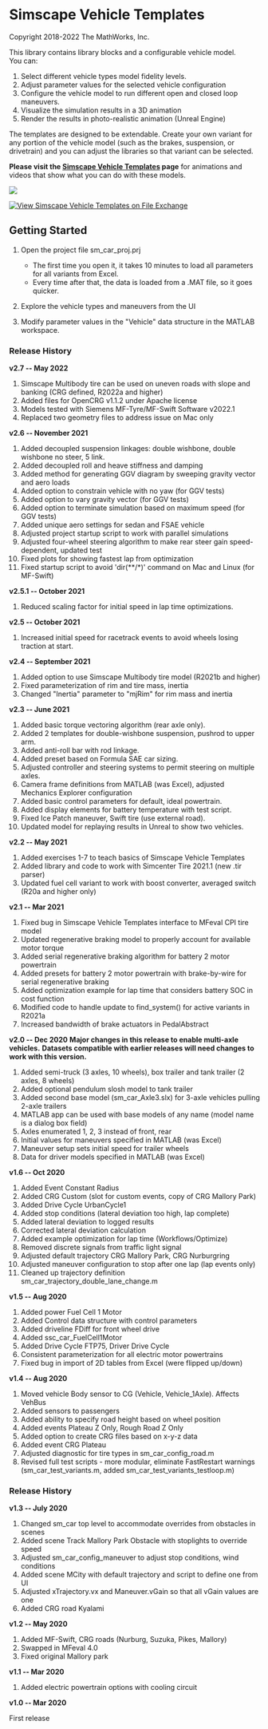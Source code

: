 # **Simscape Vehicle Templates**
Copyright 2018-2022 The MathWorks, Inc.

This library contains library blocks and a configurable vehicle model.  
You can:

   1. Select different vehicle types model fidelity levels.
   2. Adjust parameter values for the selected vehicle configuration
   3. Configure the vehicle model to run different open and closed loop maneuvers.
   4. Visualize the simulation results in a 3D animation
   5. Render the results in photo-realistic animation (Unreal Engine)

The templates are designed to be extendable. Create your own variant for any portion 
of the vehicle model (such as the brakes, suspension, or drivetrain) and you can 
adjust the libraries so that variant can be selected.

**Please visit the [Simscape Vehicle Templates](https://www.mathworks.com/solutions/physical-modeling/simscape-vehicle-templates.html) page** for animations and videos that show what you can do with these models.

![](Overview/html/sm_car_mechExp_Sedan_PikesPeakUp.png)

[![View Simscape Vehicle Templates on File Exchange](https://www.mathworks.com/matlabcentral/images/matlab-file-exchange.svg)](https://www.mathworks.com/matlabcentral/fileexchange/79484-simscape-vehicle-templates)

## **Getting Started**
1. Open the project file sm\_car\_proj.prj 
   - The first time you open it, it takes 10 minutes to load all parameters for all variants from Excel.  
   - Every time after that, the data is loaded from a .MAT file, so it goes quicker.

2. Explore the vehicle types and maneuvers from the UI 

3. Modify parameter values in the "Vehicle" data structure in the MATLAB workspace.
 
### **Release History**
**v2.7 -- May 2022**
1.  Simscape Multibody tire can be used on uneven roads with slope and banking (CRG defined, R2022a and higher)
2.  Added files for OpenCRG v1.1.2 under Apache license
3.  Models tested with Siemens MF-Tyre/MF-Swift Software v2022.1
4.  Replaced two geometry files to address issue on Mac only

**v2.6 -- November 2021**
1.  Added decoupled suspension linkages: double wishbone, double wishbone no steer, 5 link.
2.  Added decoupled roll and heave stiffness and damping
3.  Added method for generating GGV diagram by sweeping gravity vector and aero loads
4.  Added option to constrain vehicle with no yaw (for GGV tests)
5.  Added option to vary gravity vector (for GGV tests)
6.  Added option to terminate simulation based on maximum speed (for GGV tests)
7.  Added unique aero settings for sedan and FSAE vehicle
8.  Adjusted project startup script to work with parallel simulations
9.  Adjusted four-wheel steering algorithm to make rear steer gain speed-dependent, updated test
10. Fixed plots for showing fastest lap from optimization
11. Fixed startup script to avoid 'dir(**/*)' command on Mac and Linux (for MF-Swift)

**v2.5.1 -- October 2021**
1.  Reduced scaling factor for initial speed in lap time optimizations.

**v2.5 -- October 2021**
1.  Increased initial speed for racetrack events to avoid wheels losing traction at start.

**v2.4 -- September 2021**
1.  Added option to use Simscape Multibody tire model (R2021b and higher)
2.  Fixed parameterization of rim and tire mass, inertia
3.  Changed "Inertia" parameter to "mjRim" for rim mass and inertia

**v2.3 -- June 2021**
1.  Added basic torque vectoring algorithm (rear axle only).
2.  Added 2 templates for double-wishbone suspension, pushrod to upper arm.
3.  Added anti-roll bar with rod linkage.
4.  Added preset based on Formula SAE car sizing.
5.  Adjusted controller and steering systems to permit steering on multiple axles.
6.  Camera frame definitions from MATLAB (was Excel), adjusted Mechanics Explorer configuration
7.  Added basic control parameters for default, ideal powertrain.
8.  Added display elements for battery temperature with test script.
9.  Fixed Ice Patch maneuver, Swift tire (use external road).
10. Updated model for replaying results in Unreal to show two vehicles.

**v2.2 -- May 2021**
1. Added exercises 1-7 to teach basics of Simscape Vehicle Templates
2. Added library and code to work with Simcenter Tire 2021.1 (new .tir parser)
3. Updated fuel cell variant to work with boost converter, averaged switch (R20a and higher only)

**v2.1 -- Mar 2021**
1. Fixed bug in Simscape Vehicle Templates interface to MFeval CPI tire model
2. Updated regenerative braking model to properly account for available motor torque
3. Added serial regenerative braking algorithm for battery 2 motor powertrain
4. Added presets for battery 2 motor powertrain with brake-by-wire for serial regenerative braking
5. Added optimization example for lap time that considers battery SOC in cost function
6. Modified code to handle update to find_system() for active variants in R2021a
7. Increased bandwidth of brake actuators in PedalAbstract

**v2.0 -- Dec 2020**
**Major changes in this release to enable multi-axle vehicles.**
**Datasets compatible with earlier releases will need changes to work with this version.**
1. Added semi-truck (3 axles, 10 wheels), box trailer and tank trailer (2 axles, 8 wheels) 
2. Added optional pendulum slosh model to tank trailer
3. Added second base model (sm_car_Axle3.slx) for 3-axle vehicles pulling 2-axle trailers
4. MATLAB app can be used with base models of any name (model name is a dialog box field)
5. Axles enumerated 1, 2, 3 instead of front, rear
6. Initial values for maneuvers specified in MATLAB (was Excel)
7. Maneuver setup sets initial speed for trailer wheels
8. Data for driver models specified in MATLAB (was Excel)

**v1.6 -- Oct 2020**
1.  Added Event Constant Radius
2.  Added CRG Custom (slot for custom events, copy of CRG Mallory Park)
3.  Added Drive Cycle UrbanCycle1
4.  Added stop conditions (lateral deviation too high, lap complete)
5.  Added lateral deviation to logged results
6.  Corrected lateral deviation calculation
7.  Added example optimization for lap time (Workflows/Optimize)
8.  Removed discrete signals from traffic light signal
9.  Adjusted default trajectory CRG Mallory Park, CRG Nurburgring
10. Adjusted maneuver configuration to stop after one lap (lap events only)
11. Cleaned up trajectory definition sm_car_trajectory_double_lane_change.m

**v1.5 -- Aug 2020**
1. Added power Fuel Cell 1 Motor
2. Added Control data structure with control parameters
3. Added driveline FDiff for front wheel drive
4. Added ssc_car_FuelCell1Motor
5. Added Drive Cycle FTP75, Driver Drive Cycle
6. Consistent parameterization for all electric motor powertrains
7. Fixed bug in import of 2D tables from Excel (were flipped up/down) 

**v1.4 -- Aug 2020**

1. Moved vehicle Body sensor to CG (Vehicle, Vehicle_1Axle). Affects VehBus
2. Added sensors to passengers
3. Added ability to specify road height based on wheel position 
4. Added events Plateau Z Only, Rough Road Z Only
5. Added option to create CRG files based on x-y-z data
6. Added event CRG Plateau
7. Adjusted diagnostic for tire types in sm_car_config_road.m
8. Revised full test scripts - more modular, eliminate FastRestart warnings
   (sm_car_test_variants.m, added sm_car_test_variants_testloop.m)

### **Release History**
**v1.3 -- July 2020**

1. Changed sm_car top level to accommodate overrides from obstacles in scenes
2. Added scene Track Mallory Park Obstacle with stoplights to override speed
3. Adjusted sm_car_config_maneuver to adjust stop conditions, wind conditions
4. Added scene MCity with default trajectory and script to define one from UI
5. Adjusted xTrajectory.vx and Maneuver.vGain so that all vGain values are one
6. Added CRG road Kyalami

**v1.2 -- May 2020**

1. Added MF-Swift, CRG roads (Nurburg, Suzuka, Pikes, Mallory)
2. Swapped in MFeval 4.0
3. Fixed original Mallory park

**v1.1 -- Mar 2020**

1. Added electric powertrain options with cooling circuit

**v1.0 -- Mar 2020**

First release

